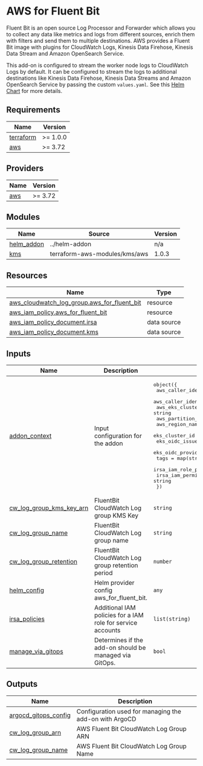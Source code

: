 # AWS for Fluent Bit

Fluent Bit is an open source Log Processor and Forwarder which allows you to collect any data like metrics and logs from different sources, enrich them with filters and send them to multiple destinations.
AWS provides a Fluent Bit image with plugins for CloudWatch Logs, Kinesis Data Firehose, Kinesis Data Stream and Amazon OpenSearch Service.

This add-on is configured to stream the worker node logs to CloudWatch Logs by default. It can be configured to stream the logs to additional destinations like Kinesis Data Firehose, Kinesis Data Streams and Amazon OpenSearch Service by passing the custom `values.yaml`.
See this [Helm Chart](https://github.com/aws/eks-charts/tree/master/stable/aws-for-fluent-bit) for more details.

<!-- BEGINNING OF PRE-COMMIT-TERRAFORM DOCS HOOK -->
## Requirements

| Name | Version |
|------|---------|
| <a name="requirement_terraform"></a> [terraform](#requirement\_terraform) | >= 1.0.0 |
| <a name="requirement_aws"></a> [aws](#requirement\_aws) | >= 3.72 |

## Providers

| Name | Version |
|------|---------|
| <a name="provider_aws"></a> [aws](#provider\_aws) | >= 3.72 |

## Modules

| Name | Source | Version |
|------|--------|---------|
| <a name="module_helm_addon"></a> [helm\_addon](#module\_helm\_addon) | ../helm-addon | n/a |
| <a name="module_kms"></a> [kms](#module\_kms) | terraform-aws-modules/kms/aws | 1.0.3 |

## Resources

| Name | Type |
|------|------|
| [aws_cloudwatch_log_group.aws_for_fluent_bit](https://registry.terraform.io/providers/hashicorp/aws/latest/docs/resources/cloudwatch_log_group) | resource |
| [aws_iam_policy.aws_for_fluent_bit](https://registry.terraform.io/providers/hashicorp/aws/latest/docs/resources/iam_policy) | resource |
| [aws_iam_policy_document.irsa](https://registry.terraform.io/providers/hashicorp/aws/latest/docs/data-sources/iam_policy_document) | data source |
| [aws_iam_policy_document.kms](https://registry.terraform.io/providers/hashicorp/aws/latest/docs/data-sources/iam_policy_document) | data source |

## Inputs

| Name | Description | Type | Default | Required |
|------|-------------|------|---------|:--------:|
| <a name="input_addon_context"></a> [addon\_context](#input\_addon\_context) | Input configuration for the addon | <pre>object({<br>    aws_caller_identity_account_id = string<br>    aws_caller_identity_arn        = string<br>    aws_eks_cluster_endpoint       = string<br>    aws_partition_id               = string<br>    aws_region_name                = string<br>    eks_cluster_id                 = string<br>    eks_oidc_issuer_url            = string<br>    eks_oidc_provider_arn          = string<br>    tags                           = map(string)<br>    irsa_iam_role_path             = string<br>    irsa_iam_permissions_boundary  = string<br>  })</pre> | n/a | yes |
| <a name="input_cw_log_group_kms_key_arn"></a> [cw\_log\_group\_kms\_key\_arn](#input\_cw\_log\_group\_kms\_key\_arn) | FluentBit CloudWatch Log group KMS Key | `string` | `null` | no |
| <a name="input_cw_log_group_name"></a> [cw\_log\_group\_name](#input\_cw\_log\_group\_name) | FluentBit CloudWatch Log group name | `string` | `null` | no |
| <a name="input_cw_log_group_retention"></a> [cw\_log\_group\_retention](#input\_cw\_log\_group\_retention) | FluentBit CloudWatch Log group retention period | `number` | `90` | no |
| <a name="input_helm_config"></a> [helm\_config](#input\_helm\_config) | Helm provider config aws\_for\_fluent\_bit. | `any` | `{}` | no |
| <a name="input_irsa_policies"></a> [irsa\_policies](#input\_irsa\_policies) | Additional IAM policies for a IAM role for service accounts | `list(string)` | `[]` | no |
| <a name="input_manage_via_gitops"></a> [manage\_via\_gitops](#input\_manage\_via\_gitops) | Determines if the add-on should be managed via GitOps. | `bool` | `false` | no |

## Outputs

| Name | Description |
|------|-------------|
| <a name="output_argocd_gitops_config"></a> [argocd\_gitops\_config](#output\_argocd\_gitops\_config) | Configuration used for managing the add-on with ArgoCD |
| <a name="output_cw_log_group_arn"></a> [cw\_log\_group\_arn](#output\_cw\_log\_group\_arn) | AWS Fluent Bit CloudWatch Log Group ARN |
| <a name="output_cw_log_group_name"></a> [cw\_log\_group\_name](#output\_cw\_log\_group\_name) | AWS Fluent Bit CloudWatch Log Group Name |
<!-- END OF PRE-COMMIT-TERRAFORM DOCS HOOK -->
